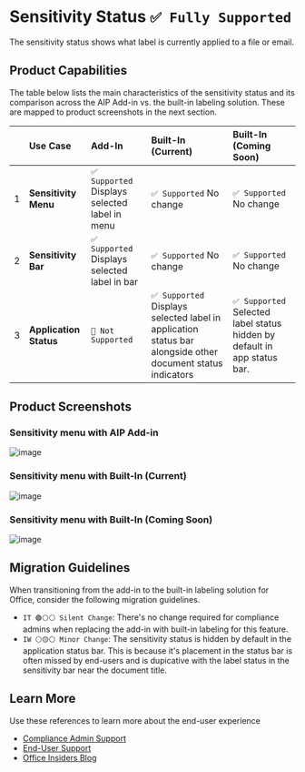 # Sensitivity Status `✅ Fully Supported`

The sensitivity status shows what label is currently applied to a file or email.

## Product Capabilities
The table below lists the main characteristics of the sensitivity status and its comparison across the AIP Add-in vs. the built-in labeling solution. These are mapped to product screenshots in the next section. 

|  | Use Case | Add-In| Built-In (Current) | Built-In (Coming Soon)|
| :---- | :---- | :---- | :---- | :---- |
| 1 | **Sensitivity Menu**   | `✅ Supported` Displays selected label in menu |  `✅ Supported` No change | `✅ Supported` No change |
| 2 | **Sensitivity Bar**    | `✅ Supported` Displays selected label in bar |  `✅ Supported` No change | `✅ Supported` No change |
| 3 | **Application Status** | `🚫 Not Supported` |  `✅ Supported` Displays selected label in application status bar alongside other document status indicators | `✅ Supported` Selected label status hidden by default in app status bar. |


## Product Screenshots

### Sensitivity menu with AIP Add-in
![image](https://user-images.githubusercontent.com/43501191/194781280-ff0c139a-2f0e-47ab-acc5-4e4f164daf48.png)
 

### Sensitivity menu with Built-In (Current)
![image](https://user-images.githubusercontent.com/43501191/194781309-c39f64b3-b70d-47f1-ba25-9a81d0f35ef7.png)

### Sensitivity menu with Built-In (Coming Soon)
![image](https://user-images.githubusercontent.com/43501191/194781330-818bf687-b427-4b0a-9f9a-37ad9cf729bc.png)

## Migration Guidelines
When transitioning from the add-in to the built-in labeling solution for Office, consider the following migration guidelines.
- `IT 🟢⚪⚪ Silent Change`: There's no change required for compliance admins when replacing the add-in with built-in labeling for this feature.
- `IW ⚪🟡⚪ Minor Change`: The sensitivity status is hidden by default in the application status bar. This is because it's placement in the status bar is often missed by end-users and is dupicative with the label status in the sensitivity bar near the document title.

## Learn More
Use these references to learn more about the end-user experience
- [Compliance Admin Support](https://learn.microsoft.com/en-us/microsoft-365/compliance/sensitivity-labels-office-apps?view=o365-worldwide#sensitivity-bar)
- [End-User Support](https://support.microsoft.com/en-us/office/apply-sensitivity-labels-to-your-files-and-email-in-office-2f96e7cd-d5a4-403b-8bd7-4cc636bae0f9)
- [Office Insiders Blog](https://insider.office.com/blog/sensitivity-bar-in-office-for-windows)
